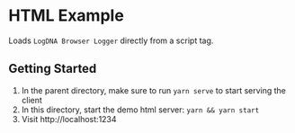 # HTML Example

Loads `LogDNA Browser Logger` directly from a script tag.

## Getting Started

1. In the parent directory, make sure to run `yarn serve` to start serving the client
2. In this directory, start the demo html server: `yarn && yarn start`
3. Visit http://localhost:1234

